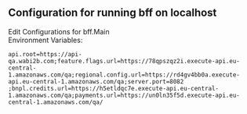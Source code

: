 ## Configuration for running bff on localhost

Edit Configurations for bff.Main </br>
Environment Variables:
```
api.root=https://api-qa.wabi2b.com;feature.flags.url=https://78qpszqz2i.execute-api.eu-central-1.amazonaws.com/qa;regional.config.url=https://rd4gv4bb0a.execute-api.eu-central-1.amazonaws.com/qa;server.port=8082 ;bnpl.credits.url=https://h5etldqc7e.execute-api.eu-central-1.amazonaws.com/qa;payments.url=https://un0ln35f5d.execute-api.eu-central-1.amazonaws.com/qa/
```
